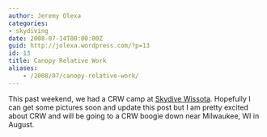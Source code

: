 ```yaml
---
author: Jeremy Olexa
categories:
- skydiving
date: 2008-07-14T00:00:00Z
guid: http://jolexa.wordpress.com/?p=13
id: 13
title: Canopy Relative Work
aliases:
    - /2008/07/canopy-relative-work/
---
```


This past weekend, we had a CRW camp at [Skydive Wissota][1]. Hopefully I can get some pictures soon and update this post but I am pretty excited about CRW and will be going to a CRW boogie down near Milwaukee, WI in August.

 [1]: http://skydivewissota.org/